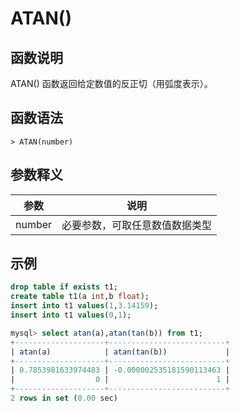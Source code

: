 # **ATAN()**

## **函数说明**

ATAN() 函数返回给定数值的反正切（用弧度表示）。

## **函数语法**

```
> ATAN(number)
```

## **参数释义**

|  参数   | 说明  |
|  ----  | ----  |
| number | 必要参数，可取任意数值数据类型 |

## **示例**

```sql
drop table if exists t1;
create table t1(a int,b float);
insert into t1 values(1,3.14159);
insert into t1 values(0,1);

mysql> select atan(a),atan(tan(b)) from t1;
+--------------------+--------------------------+
| atan(a)            | atan(tan(b))             |
+--------------------+--------------------------+
| 0.7853981633974483 | -0.000002535181590113463 |
|                  0 |                        1 |
+--------------------+--------------------------+
2 rows in set (0.00 sec)
```

